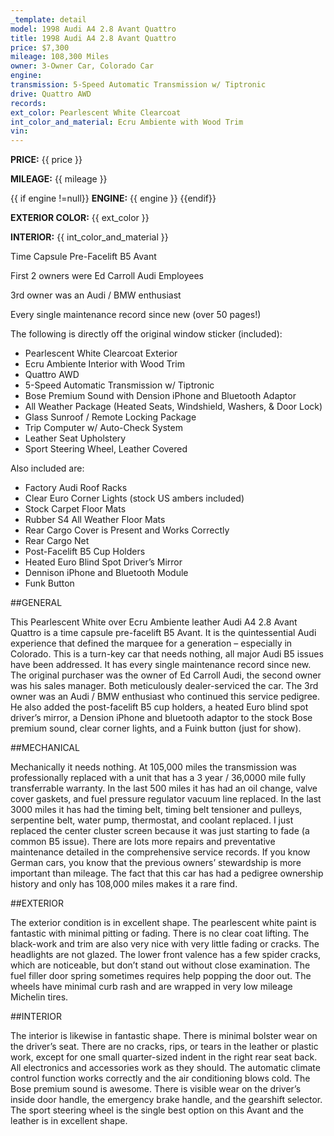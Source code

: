 ```yaml
---
_template: detail
model: 1998 Audi A4 2.8 Avant Quattro
title: 1998 Audi A4 2.8 Avant Quattro
price: $7,300
mileage: 108,300 Miles
owner: 3-Owner Car, Colorado Car
engine: 
transmission: 5-Speed Automatic Transmission w/ Tiptronic 
drive: Quattro AWD
records: 
ext_color: Pearlescent White Clearcoat
int_color_and_material: Ecru Ambiente with Wood Trim
vin: 
---
```

<!-- IGNORE THIS SECTION -->
<!-- <span class="show"><strong>Model:</strong> {{ model }}</span> -->

<strong>PRICE:</strong> {{ price }}

<strong>MILEAGE:</strong> {{ mileage }}

{{ if engine !=null}} <strong>ENGINE:</strong> {{ engine }} {{endif}}

<strong>EXTERIOR COLOR:</strong> {{ ext_color }}

<strong>INTERIOR:</strong> {{ int_color_and_material }}

<!-- Enter additional highlights, each separated by 1 line break-->

Time Capsule Pre-Facelift B5 Avant

First 2 owners were Ed Carroll Audi Employees

3rd owner was an Audi / BMW enthusiast

Every single maintenance record since new (over 50 pages!)

The following is directly off the original window sticker (included):

- Pearlescent White Clearcoat Exterior
- Ecru Ambiente Interior with Wood Trim
- Quattro AWD
- 5-Speed Automatic Transmission w/ Tiptronic 
- Bose Premium Sound with Dension iPhone and Bluetooth Adaptor
- All Weather Package (Heated Seats, Windshield, Washers, & Door Lock)
- Glass Sunroof / Remote Locking Package
- Trip Computer w/ Auto-Check System
- Leather Seat Upholstery
- Sport Steering Wheel, Leather Covered

Also included are:

- Factory Audi Roof Racks
- Clear Euro Corner Lights (stock US ambers included)
- Stock Carpet Floor Mats
- Rubber S4 All Weather Floor Mats
- Rear Cargo Cover is Present and Works Correctly
- Rear Cargo Net
- Post-Facelift B5 Cup Holders
- Heated Euro Blind Spot Driver’s Mirror
- Dennison iPhone and Bluetooth Module
- Funk Button

##GENERAL

This Pearlescent White over Ecru Ambiente leather Audi A4 2.8 Avant Quattro is a time capsule pre-facelift B5 Avant. It is the quintessential Audi experience that defined the marquee for a generation – especially in Colorado. This is a turn-key car that needs nothing, all major Audi B5 issues have been addressed. It has every single maintenance record since new. The original purchaser was the owner of Ed Carroll Audi, the second owner was his sales manager. Both meticulously dealer-serviced the car. The 3rd owner was an Audi / BMW enthusiast who continued this service pedigree. He also added the post-facelift B5 cup holders, a heated Euro blind spot driver’s mirror, a Dension iPhone and bluetooth adaptor to the stock Bose premium sound, clear corner lights, and a Fuink button (just for show).

##MECHANICAL

Mechanically it needs nothing. At 105,000 miles the transmission was professionally replaced with a unit that has a 3 year / 36,0000 mile fully transferrable warranty. In the last 500 miles it has had an oil change, valve cover gaskets, and fuel pressure regulator vacuum line replaced. In the last 3000 miles it has had the timing belt, timing belt tensioner and pulleys, serpentine belt, water pump, thermostat, and coolant replaced. I just replaced the center cluster screen because it was just starting to fade (a common B5 issue). There are lots more repairs and preventative maintenance detailed in the comprehensive service records. If you know German cars, you know that the previous owners’ stewardship is more important than mileage. The fact that this car has had a pedigree ownership history and only has 108,000 miles makes it a rare find.

##EXTERIOR

The exterior condition is in excellent shape. The pearlescent white paint is fantastic with minimal pitting or fading. There is no clear coat lifting. The black-work and trim are also very nice with very little fading or cracks. The headlights are not glazed. The lower front valence has a few spider cracks, which are noticeable, but don’t stand out without close examination. The fuel filler door spring sometimes requires help popping the door out. The wheels have minimal curb rash and are wrapped in very low mileage Michelin tires.

##INTERIOR

The interior is likewise in fantastic shape. There is minimal bolster wear on the driver’s seat. There are no cracks, rips, or tears in the leather or plastic work, except for one small quarter-sized indent in the right rear seat back. All electronics and accessories work as they should. The automatic climate control function works correctly and the air conditioning blows cold. The Bose premium sound is awesome. There is visible wear on the driver’s inside door handle, the emergency brake handle, and the gearshift selector. The sport steering wheel is the single best option on this Avant and the leather is in excellent shape.